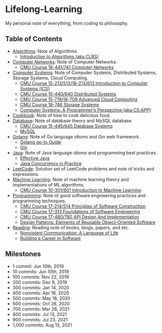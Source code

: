 # Lifelong-Learning

My personal note of everything, from coding to philosophy.

## Table of Contents

* [Algorithms](./Algorithms/): Note of Algorithms.
  * [Introduction to Algorithms (aka CLRS)](./Algorithms/CLRS/)
* [Computer Networks](./Computer-Networks/): Note of Computer Networks.
  * [CMU Course 18-441/741 Computer Networks](./Computer-Networks/cmu-18741/)
* [Computer Systems](./Computer-Systems/): Note of Computer Systems, Distributed Systems, Storage Systems, Cloud Computing.
  * [CMU Course 15-213/513/18-213/613 Introduction to Computer Systems (ICS)](./Computer-Systems/cmu-18613/)
  * [CMU Course 15-440/640 Distributed Systems](./Computer-Systems/cmu-15640/)
  * [CMU Course 15-719/18-709 Advanced Cloud Computing](./Computer-Systems/cmu-18709/)
  * [CMU Course 18-746 Storage Systems](./Computer-Systems/cmu-18746/)
  * [Computer Systems: A Programmer's Perspective (aka CS:APP)](./Computer-Systems/CSAPP/)
* [Cookbook](./Cookbook/): Note of how to cook delicious food.
* [Database](./Database/): Note of database theory and MySQL database.
  * [CMU Course 15-445/645 Database Systems](./Database/cmu-15645/)
  * [MySQL](./Database/MySQL/)
* [Golang](./Golang/): Note of Go language idioms and Gin web framework.
  * [Golang go-to Guide](./Golang/Go-go-to-Guide/)
  * [Gin](./Golang/Gin)
* [Java](./Java/): Note of Java language idioms and programming best practices.
  * [Effective Java](./Java/Effective%20Java/)
  * [Java Concurrency in Practice](./Java/Java%20Concurrency%20in%20Practice/)
* [LeetCode](./LeetCode/): Solution set of LeetCode problems and note of tricks and expressions.
* [Machine Learning](./Machine-Learning/): Note of machine learning theory and implementations of ML algorithms.
  * [CMU Course 10-301/601 Introduction to Machine Learning](./Machine-Learning/cmu-10601/)
* [Programming](./Programming/): Note of good software engineering practices and programming techniques.
  * [CMU Course 17-214/514 Principles of Software Construction](./Programming/cmu-17514/)
  * [CMU Course 17-313 Foundations of Software Engineering](./Programming/cmu-17313/)
  * [CMU Course 17-480/780 API Design And Implementation](./Programming/cmu-17780/)
  * [Design Patterns: Elements of Reusable Object-Oriented Software](./Programming/Design%20Patterns/)
* [Reading](./Reading/): Reading note of books, blogs, papers, and etc.
  * [Nonviolent Communication: A Language of Life](./Reading/Nonviolent%20Communication/)
  * [Building a Career in Software](./Reading/Building%20a%20Career%20in%20Software/)

## Milestones

* 1 commit: Jun 10th, 2019
* 10 commits: Jun 10th, 2019
* 100 commits: Nov 22, 2019
* 200 commits: Dec 9, 2019
* 300 commits: Jan 14, 2020
* 400 commits: Apr 18, 2020
* 500 commits: May 18, 2020
* 600 commits: Oct 26, 2020
* 700 commits: Mar 28, 2021
* 800 commits: Jul 13, 2021
* 900 commits: Jul 23, 2021
* 1,000 commits: Aug 13, 2021
